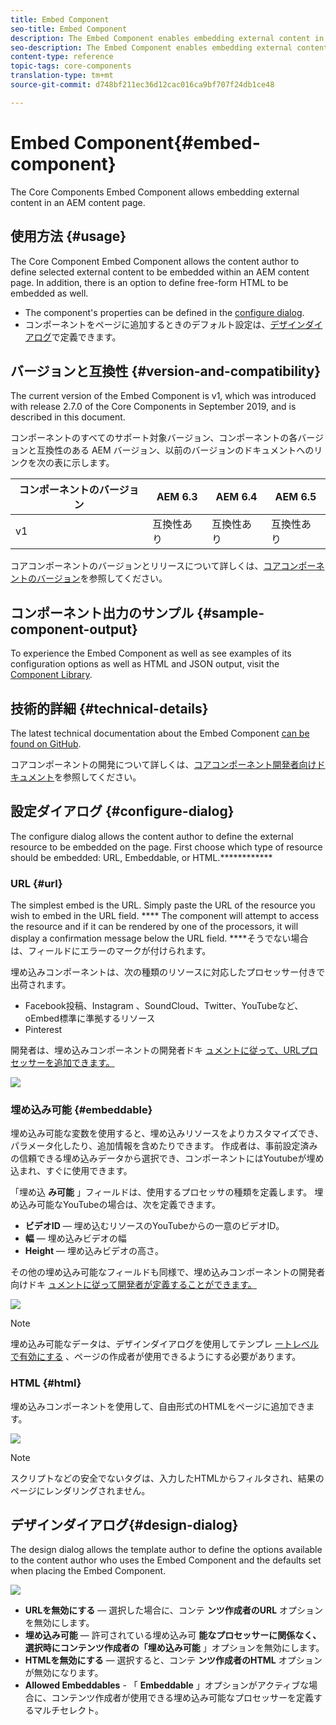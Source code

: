 ```yaml
---
title: Embed Component
seo-title: Embed Component
description: The Embed Component enables embedding external content in an AEM content page.
seo-description: The Embed Component enables embedding external content in an AEM content page.
content-type: reference
topic-tags: core-components
translation-type: tm+mt
source-git-commit: d748bf211ec36d12cac016ca9bf707f24db1ce48

---
```



# Embed Component{#embed-component}

The Core Components Embed Component allows embedding external content in an AEM content page.

## 使用方法 {#usage}

The Core Component Embed Component allows the content author to define selected external content to be embedded within an AEM content page. In addition, there is an option to define free-form HTML to be embedded as well.

* The component's properties can be defined in the [configure dialog](#configure-dialog).
* コンポーネントをページに追加するときのデフォルト設定は、[デザインダイアログ](#design-dialog)で定義できます。

## バージョンと互換性 {#version-and-compatibility}

The current version of the Embed Component is v1, which was introduced with release 2.7.0 of the Core Components in September 2019, and is described in this document.

コンポーネントのすべてのサポート対象バージョン、コンポーネントの各バージョンと互換性のある AEM バージョン、以前のバージョンのドキュメントへのリンクを次の表に示します。

| コンポーネントのバージョン | AEM 6.3 | AEM 6.4 | AEM 6.5 |
|--- |--- |--- |---|
| v1 | 互換性あり | 互換性あり | 互換性あり |

コアコンポーネントのバージョンとリリースについて詳しくは、[コアコンポーネントのバージョン](versions.md)を参照してください。

## コンポーネント出力のサンプル {#sample-component-output}

To experience the Embed Component as well as see examples of its configuration options as well as HTML and JSON output, visit the [Component Library](http://opensource.adobe.com/aem-core-wcm-components/library/embed.html).

## 技術的詳細 {#technical-details}

The latest technical documentation about the Embed Component [can be found on GitHub](https://github.com/adobe/aem-core-wcm-components/tree/master/content/src/content/jcr_root/apps/core/wcm/components/embed/v1/embed).

コアコンポーネントの開発について詳しくは、[コアコンポーネント開発者向けドキュメント](developing.md)を参照してください。

## 設定ダイアログ {#configure-dialog}

The configure dialog allows the content author to define the external resource to be embedded on the page. First choose which type of resource should be embedded: URL, Embeddable, or HTML.************

### URL {#url}

The simplest embed is the URL. Simply paste the URL of the resource you wish to embed in the URL field. **** The component will attempt to access the resource and if it can be rendered by one of the processors, it will display a confirmation message below the URL field. ****&#x200B;そうでない場合は、フィールドにエラーのマークが付けられます。

埋め込みコンポーネントは、次の種類のリソースに対応したプロセッサー付きで出荷されます。

* Facebook投稿、Instagram [](https://oembed.com/) 、SoundCloud、Twitter、YouTubeなど、oEmbed標準に準拠するリソース
* Pinterest

開発者は、埋め込みコンポーネントの開発者ドキ [ュメントに従って、URLプロセッサーを追加できます。](https://github.com/adobe/aem-core-wcm-components/tree/master/content/src/content/jcr_root/apps/core/wcm/components/embed/v1/embed#extending-the-embed-component)

![](assets/screen-shot-2019-09-25-10.08.29.png)

### 埋め込み可能 {#embeddable}

埋め込み可能な変数を使用すると、埋め込みリソースをよりカスタマイズでき、パラメータ化したり、追加情報を含めたりできます。 作成者は、事前設定済みの信頼できる埋め込みデータから選択でき、コンポーネントにはYoutubeが埋め込まれ、すぐに使用できます。

「埋め込 **み可能** 」フィールドは、使用するプロセッサの種類を定義します。 埋め込み可能なYouTubeの場合は、次を定義できます。

* **ビデオID** — 埋め込むリソースのYouTubeからの一意のビデオID。
* **幅** — 埋め込みビデオの幅
* **Height** — 埋め込みビデオの高さ。

その他の埋め込み可能なフィールドも同様で、埋め込みコンポーネントの開発者向けドキ [ュメントに従って開発者が定義することができます。](https://github.com/adobe/aem-core-wcm-components/tree/master/content/src/content/jcr_root/apps/core/wcm/components/embed/v1/embed#extending-the-embed-component)

![](assets/screen-shot-2019-09-25-10.15.00.png)

>[!NOTE]
>埋め込み可能なデータは、デザインダイアログを使用してテンプレ [ートレベルで有効にする](#design-dialog) 、ページの作成者が使用できるようにする必要があります。

### HTML {#html}

埋め込みコンポーネントを使用して、自由形式のHTMLをページに追加できます。

![](assets/screen-shot-2019-09-25-10.20.00.png)

>[!NOTE]
>スクリプトなどの安全でないタグは、入力したHTMLからフィルタされ、結果のページにレンダリングされません。

## デザインダイアログ{#design-dialog}

The design dialog allows the template author to define the options available to the content author who uses the Embed Component and the defaults set when placing the Embed Component.

![](assets/screen-shot-2019-09-25-10.25.28.png)

* **URLを無効にする** — 選択した場合に、コンテ **ンツ作成者のURL** オプションを無効にします。
* **埋め込み可能** — 許可されている埋め込み可 **能なプロセッサーに関係なく、選択時にコンテンツ作成者の「埋め込み可能** 」オプションを無効にします。
* **HTMLを無効にする** — 選択すると、コンテ **ンツ作成者のHTML** オプションが無効になります。
* **Allowed Embeddables** - 「 **Embeddable** 」オプションがアクティブな場合に、コンテンツ作成者が使用できる埋め込み可能なプロセッサーを定義するマルチセレクト。
